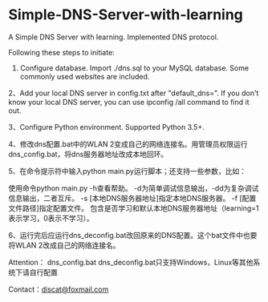 # Simple-DNS-Server-with-learning
A Simple DNS Server with learning. Implemented DNS protocol.

Following these steps to initiate:
1. Configure database. Import ./dns.sql to your MySQL database. Some commonly used websites are included.

2、Add your local DNS server in config.txt after "default_dns=". If you don't know your local DNS server, you can use ipconfig /all command to find it out.

3、Configure Python environment. Supported Python 3.5+. 

4、修改dns配置.bat中的WLAN 2变成自己的网络连接名。用管理员权限运行dns_config.bat，将dns服务器地址改成本地回环。

5、在命令提示符中输入python main.py运行脚本；还支持一些参数，比如：

使用命令python main.py -h查看帮助。
-d为简单调试信息输出，-dd为复杂调试信息输出，二者互斥。
-s [本地DNS服务器地址]指定本地DNS服务器。
-f [配置文件路径]指定配置文件。
包含是否学习和默认本地DNS服务器地址（learning=1表示学习，0表示不学习）。

6、运行完后应运行dns_deconfig.bat改回原来的DNS配置。这个bat文件中也要将WLAN 2改成自己的网络连接名。

Attention：
dns_config.bat dns_deconfig.bat只支持Windows，Linux等其他系统下请自行配置

Contact：discat@foxmail.com
